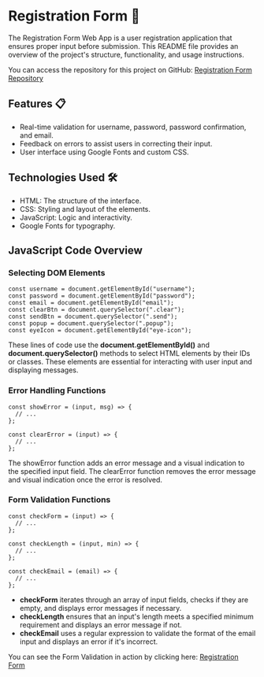 # Registration Form 📝

The Registration Form Web App is a user registration application that ensures proper input before submission. This README file provides an overview of the project's structure, functionality, and usage instructions.

You can access the repository for this project on GitHub: [Registration Form Repository](https://github.com/AKwiecinska/registration-form)

## Features 📋

- Real-time validation for username, password, password confirmation, and email.
- Feedback on errors to assist users in correcting their input.
- User interface using Google Fonts and custom CSS.

## Technologies Used 🛠️

- HTML: The structure of the interface.
- CSS: Styling and layout of the elements.
- JavaScript: Logic and interactivity.
- Google Fonts for typography.

## JavaScript Code Overview

### Selecting DOM Elements

```
const username = document.getElementById("username");
const password = document.getElementById("password");
const email = document.getElementById("email");
const clearBtn = document.querySelector(".clear");
const sendBtn = document.querySelector(".send");
const popup = document.querySelector(".popup");
const eyeIcon = document.getElementById("eye-icon");
```

These lines of code use the **document.getElementById()** and **document.querySelector()** methods to select HTML elements by their IDs or classes. These elements are essential for interacting with user input and displaying messages.

### Error Handling Functions

```
const showError = (input, msg) => {
  // ...
};

const clearError = (input) => {
  // ...
};
```

The showError function adds an error message and a visual indication to the specified input field. The clearError function removes the error message and visual indication once the error is resolved.

### Form Validation Functions

```
const checkForm = (input) => {
  // ...
};

const checkLength = (input, min) => {
  // ...
};

const checkEmail = (email) => {
  // ...
};
```

- **checkForm** iterates through an array of input fields, checks if they are empty, and displays error messages if necessary.
- **checkLength** ensures that an input's length meets a specified minimum requirement and displays an error message if not.
- **checkEmail** uses a regular expression to validate the format of the email input and displays an error if it's incorrect.

You can see the Form Validation in action by clicking here:
[Registration Form](https://akwiecinska.github.io/registration-form/)
